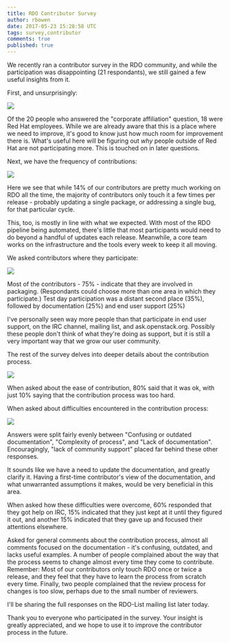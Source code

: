 ```yaml
---
title: RDO Contributor Survey
author: rbowen
date: 2017-05-23 15:28:58 UTC
tags: survey,contributor
comments: true
published: true
---
```


We recently ran a contributor survey in the RDO community, and while the participation was disappointing  (21 respondants), we still gained a few useful insights from it.

First, and unsurprisingly:

![](/images/blog/2017ContributorSurvey/affiliation.png)

Of the 20 people who answered the "corporate affiliation" question, 18 were Red Hat employees. While we are already aware that this is a place where we need to improve, it's good to know just how much room for improvement there is. What's useful here will be figuring out *why* people outside of Red Hat are not participating more. This is touched on in later questions.

Next, we have the frequency of contributions:

![](/images/blog/2017ContributorSurvey/frequency.png)

Here we see that while 14% of our contributors are pretty much working on RDO all the time, the majority of contributors only touch it a few times per release - probably updating a single package, or addressing a single bug, for that particular cycle.

This, too, is mostly in line with what we expected. With most of the RDO pipeline being automated, there's little that most participants would need to do beyond a handful of updates each release. Meanwhile, a core team works on the infrastructure and the tools every week to keep it all moving.

We asked contributors where they participate:

![](/images/blog/2017ContributorSurvey/type.png)

Most of the contributors - 75% - indicate that they are involved in packaging. (Respondants could choose more than one area in which they participate.) Test day participation was a distant second place (35%), followed by documentation (25%) and end user support (25%)

I've personally seen way more people than that participate in end user support, on the IRC channel, mailing list, and ask.openstack.org. Possibly these people don't think of what they're doing as support, but it is still a very important way that we grow our user community.

The rest of the survey delves into deeper details about the contribution process.

![](/images/blog/2017ContributorSurvey/ease.png)

When asked about the ease of contribution, 80% said that it was ok, with just 10% saying that the contribution process was too hard.

When asked about difficulties encountered in the contribution process:

![](/images/blog/2017ContributorSurvey/difficulties.png)

Answers were split fairly evenly between "Confusing or outdated documentation", "Complexity of process", and "Lack of documentation". Encouragingly, "lack of community support" placed far behind these other responses.

It sounds like we have a need to update the documentation, and greatly clarify it. Having a first-time contributor's view of the documentation, and what unwarranted assumptions it makes, would be very beneficial in this area.

When asked how these difficulties were overcome, 60% responded that they got help on IRC, 15% indicated that they just kept at it until they figured it out, and another 15% indicated that they gave up and focused their attentions elsewhere.

Asked for general comments about the contribution process, almost all comments focused on the documentation - it's confusing, outdated, and lacks useful examples. A number of people complained about the way that the process seems to change almost every time they come to contribute. Remember: Most of our contributors only touch RDO once or twice a release, and they feel that they have to learn the process from scratch every time. Finally, two people complained that the review process for changes is too slow, perhaps due to the small number of reviewers.

I'll be sharing the full responses on the RDO-List mailing list later today.

Thank you to everyone who participated in the survey. Your insight is greatly appreciated, and we hope to use it to improve the contributor process in the future.
